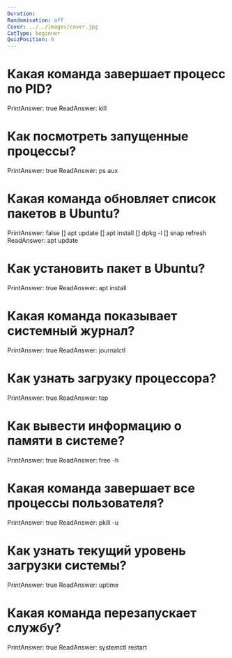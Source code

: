 ```yaml
---
Duration: 
Randomisation: off
Cover: ../../images/cover.jpg
CatType: beginner
QuizPosition: 6
---
```


# Какая команда завершает процесс по PID?
PrintAnswer: true
ReadAnswer: kill

# Как посмотреть запущенные процессы?
PrintAnswer: true
ReadAnswer: ps aux

# Какая команда обновляет список пакетов в Ubuntu?
PrintAnswer: false
[] apt update
[] apt install
[] dpkg -l
[] snap refresh
ReadAnswer: apt update

# Как установить пакет в Ubuntu?
PrintAnswer: true
ReadAnswer: apt install

# Какая команда показывает системный журнал?
PrintAnswer: true
ReadAnswer: journalctl

# Как узнать загрузку процессора?
PrintAnswer: true
ReadAnswer: top

# Как вывести информацию о памяти в системе?
PrintAnswer: true
ReadAnswer: free -h

# Какая команда завершает все процессы пользователя?
PrintAnswer: true
ReadAnswer: pkill -u

# Как узнать текущий уровень загрузки системы?
PrintAnswer: true
ReadAnswer: uptime

# Какая команда перезапускает службу?
PrintAnswer: true
ReadAnswer: systemctl restart

